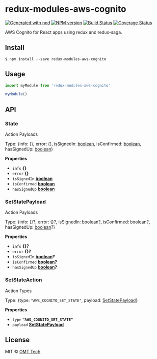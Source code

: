 # redux-modules-aws-cognito

[![Generated with nod](https://img.shields.io/badge/generator-nod-2196F3.svg?style=flat-square)](https://github.com/diegohaz/nod)
[![NPM version](https://img.shields.io/npm/v/redux-modules-aws-cognito.svg?style=flat-square)](https://npmjs.org/package/redux-modules-aws-cognito)
[![Build Status](https://img.shields.io/travis/omt-tech/redux-modules-aws-cognito/master.svg?style=flat-square)](https://travis-ci.org/omt-tech/redux-modules-aws-cognito) [![Coverage Status](https://img.shields.io/codecov/c/github/omt-tech/redux-modules-aws-cognito/master.svg?style=flat-square)](https://codecov.io/gh/omt-tech/redux-modules-aws-cognito/branch/master)

AWS Cognito for React apps using redux and redux-saga.

## Install

    $ npm install --save redux-modules-aws-cognito

## Usage

```js
import myModule from 'redux-modules-aws-cognito'

myModule()
```

## API

<!-- Generated by documentation.js. Update this documentation by updating the source code. -->

### State

Action Payloads

Type: {info: {}, error: {}, isSignedIn: [boolean](https://developer.mozilla.org/en-US/docs/Web/JavaScript/Reference/Global_Objects/Boolean), isConfirmed: [boolean](https://developer.mozilla.org/en-US/docs/Web/JavaScript/Reference/Global_Objects/Boolean), hasSignedUp: [boolean](https://developer.mozilla.org/en-US/docs/Web/JavaScript/Reference/Global_Objects/Boolean)}

**Properties**

-   `info` **{}** 
-   `error` **{}** 
-   `isSignedIn` **[boolean](https://developer.mozilla.org/en-US/docs/Web/JavaScript/Reference/Global_Objects/Boolean)** 
-   `isConfirmed` **[boolean](https://developer.mozilla.org/en-US/docs/Web/JavaScript/Reference/Global_Objects/Boolean)** 
-   `hasSignedUp` **[boolean](https://developer.mozilla.org/en-US/docs/Web/JavaScript/Reference/Global_Objects/Boolean)** 

### SetStatePayload

Action Payloads

Type: {info: {}?, error: {}?, isSignedIn: [boolean](https://developer.mozilla.org/en-US/docs/Web/JavaScript/Reference/Global_Objects/Boolean)?, isConfirmed: [boolean](https://developer.mozilla.org/en-US/docs/Web/JavaScript/Reference/Global_Objects/Boolean)?, hasSignedUp: [boolean](https://developer.mozilla.org/en-US/docs/Web/JavaScript/Reference/Global_Objects/Boolean)?}

**Properties**

-   `info` **{}?** 
-   `error` **{}?** 
-   `isSignedIn` **[boolean](https://developer.mozilla.org/en-US/docs/Web/JavaScript/Reference/Global_Objects/Boolean)?** 
-   `isConfirmed` **[boolean](https://developer.mozilla.org/en-US/docs/Web/JavaScript/Reference/Global_Objects/Boolean)?** 
-   `hasSignedUp` **[boolean](https://developer.mozilla.org/en-US/docs/Web/JavaScript/Reference/Global_Objects/Boolean)?** 

### SetStateAction

Action Types

Type: {type: `"AWS_COGNITO_SET_STATE"`, payload: [SetStatePayload](#setstatepayload)}

**Properties**

-   `type` **`"AWS_COGNITO_SET_STATE"`** 
-   `payload` **[SetStatePayload](#setstatepayload)** 

## License

MIT © [OMT Tech](http://omt.tech/)
